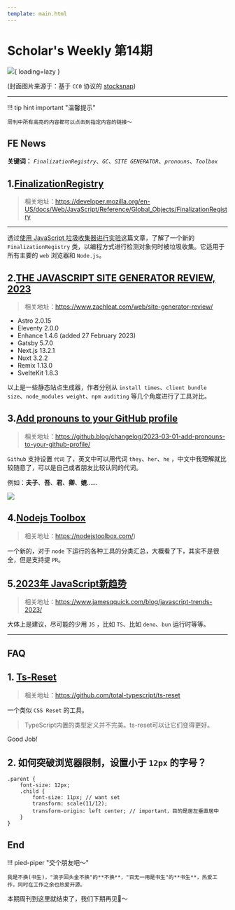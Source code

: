 ```yaml
---
template: main.html
---
```


# Scholar's Weekly 第14期

![](https://to-out-use.oss-cn-hangzhou.aliyuncs.com/common/7NBJ35.jpg?x-oss-process=image/auto-orient,1/interlace,1/quality,q_90/format,webp){ loading=lazy }


(封面图片来源于：基于 `CC0` 协议的 [stocksnap](https://stocksnap.io/photo/espresso-pour-WKJFSH6HRU))

------

!!! tip hint important "温馨提示"

    周刊中所有高亮的内容都可以点击到指定内容的链接～

## FE News

**关键词：** *`FinalizationRegistry`*、*`GC`*、*`SITE GENERATOR`*、*`pronouns`*、*`Toolbox`*

## 1.[FinalizationRegistry](https://developer.mozilla.org/en-US/docs/Web/JavaScript/Reference/Global_Objects/FinalizationRegistry)
>相关地址：https://developer.mozilla.org/en-US/docs/Web/JavaScript/Reference/Global_Objects/FinalizationRegistry

------
透过[使用 JavaScript 垃圾收集器进行实验](https://dev.to/codux/experiments-with-the-javascript-garbage-collector-2ae3)这篇文章，了解了一个新的 `FinalizationRegistry` 类，以编程方式进行检测对象何时被垃圾收集。它适用于所有主要的 `web` 浏览器和 `Node.js`。

## 2.[THE JAVASCRIPT SITE GENERATOR REVIEW, 2023](https://www.zachleat.com/web/site-generator-review/)
>相关地址：https://www.zachleat.com/web/site-generator-review/

* Astro 2.0.15
* Eleventy 2.0.0
* Enhance 1.4.6 (added 27 February 2023)
* Gatsby 5.7.0
* Next.js 13.2.1
* Nuxt 3.2.2
* Remix 1.13.0
* SvelteKit 1.8.3

以上是一些静态站点生成器，作者分别从 `install times`、`client bundle size`、`node_modules weight`、`npm auditing` 等几个角度进行了工具对比。

## 3.[Add pronouns to your GitHub profile](https://github.blog/changelog/2023-03-01-add-pronouns-to-your-github-profile/)
>相关地址：https://github.blog/changelog/2023-03-01-add-pronouns-to-your-github-profile/

`Github` 支持设置 `代词` 了，英文中可以用代词 `they`、`her`、`he` ，中文中我理解就比较随意了，可以是自己或者朋友比较认同的代词。

例如：**夫子**、**吾**、**君**、**卿**、**媲**......

![](https://to-out-use.oss-cn-hangzhou.aliyuncs.com/common/EAzXbD.png)

## 4.[Nodejs Toolbox](https://nodejstoolbox.com/)
>相关地址：https://nodejstoolbox.com/)

一个新的，对于 `node` 下运行的各种工具的分类汇总，大概看了下，其实不是很全，但是支持提 `PR`。

## 5.[2023年 JavaScript新趋势](https://www.jamesqquick.com/blog/javascript-trends-2023/)
>相关地址：https://www.jamesqquick.com/blog/javascript-trends-2023/

大体上是建议，尽可能的少用 `JS` ，比如 `TS`、比如 `deno`、`bun` 运行时等等。


------

## FAQ

## 1. [Ts-Reset](https://github.com/total-typescript/ts-reset)
>相关地址：https://github.com/total-typescript/ts-reset

一个类似 `CSS Reset` 的工具。

>TypeScript内置的类型定义并不完美。ts-reset可以让它们变得更好。

Good Job!

## 2. 如何突破浏览器限制，设置小于 `12px` 的字号？

```less
.parent {
    font-size: 12px;
    .child {
        font-size: 11px; // want set
        transform: scale(11/12);
        transform-origin: left center; // important，目的是居左垂直居中
    }
}
```

## End

!!! pied-piper "交个朋友吧～"

    我是不换(书生)，"浪子回头金不换"的**不换**，"百无一用是书生"的**书生**，热爱工作，同时在工作之余也热爱开源。

本期周刊到这里就结束了，我们下期再见👋～
